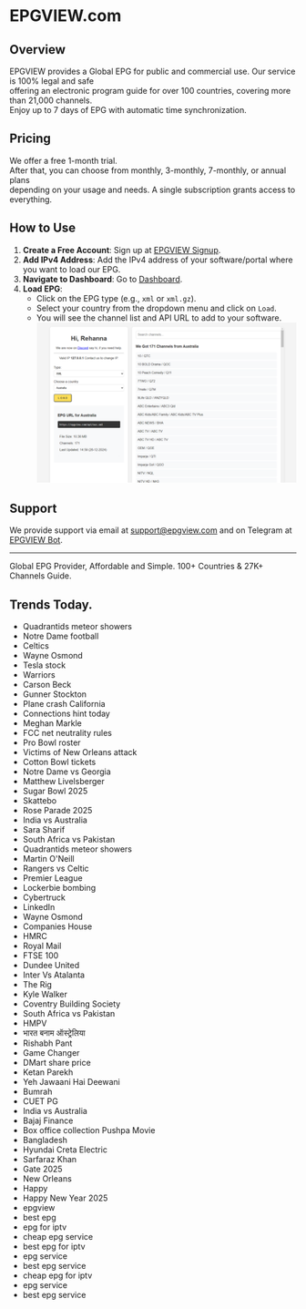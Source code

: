 # EPGVIEW.com



## Overview
EPGVIEW provides a Global EPG for public and commercial use. Our service is 100% legal and safe\
offering an electronic program guide for over 100 countries, covering more than 21,000 channels.\
Enjoy up to 7 days of EPG with automatic time synchronization.

## Pricing
We offer a free 1-month trial. \
After that, you can choose from monthly, 3-monthly, 7-monthly, or annual plans \
depending on your usage and needs. A single subscription grants access to everything.

## How to Use
1. **Create a Free Account**: Sign up at [EPGVIEW Signup](https://epgview.com/signup.php).
2. **Add IPv4 Address**: Add the IPv4 address of your software/portal where you want to load our EPG.
3. **Navigate to Dashboard**: Go to [Dashboard](https://epgview.com/dashboard.php).
4. **Load EPG**:
   - Click on the EPG type (e.g., `xml` or `xml.gz`).
   - Select your country from the dropdown menu and click on `Load`.
   - You will see the channel list and API URL to add to your software.
![EPGVIEW](img/dashboard.png)
## Support
We provide support via email at [support@epgview.com](mailto:support@epgview.com) and on Telegram at [EPGVIEW Bot](https://t.me/epgview_bot).

---

Global EPG Provider, Affordable and Simple. 100+ Countries & 27K+ Channels Guide.

## Trends Today.

- Quadrantids meteor showers
- Notre Dame football
- Celtics
- Wayne Osmond
- Tesla stock
- Warriors
- Carson Beck
- Gunner Stockton
- Plane crash California
- Connections hint today
- Meghan Markle
- FCC net neutrality rules
- Pro Bowl roster
- Victims of New Orleans attack
- Cotton Bowl tickets
- Notre Dame vs Georgia
- Matthew Livelsberger
- Sugar Bowl 2025
- Skattebo
- Rose Parade 2025
- India vs Australia
- Sara Sharif
- South Africa vs Pakistan
- Quadrantids meteor showers
- Martin O'Neill
- Rangers vs Celtic
- Premier League
- Lockerbie bombing
- Cybertruck
- LinkedIn
- Wayne Osmond
- Companies House
- HMRC
- Royal Mail
- FTSE 100
- Dundee United
- Inter Vs Atalanta
- The Rig
- Kyle Walker
- Coventry Building Society
- South Africa vs Pakistan
- HMPV
- भारत बनाम ऑस्ट्रेलिया
- Rishabh Pant
- Game Changer
- DMart share price
- Ketan Parekh
- Yeh Jawaani Hai Deewani
- Bumrah
- CUET PG
- India vs Australia
- Bajaj Finance
- Box office collection Pushpa Movie
- Bangladesh
- Hyundai Creta Electric
- Sarfaraz Khan
- Gate 2025
- New Orleans
- Happy
- Happy New Year 2025
- epgview
- best epg
- epg for iptv
- cheap epg service
- best epg for iptv
- epg service
- best epg service
- cheap epg for iptv
- epg service
- best epg service

